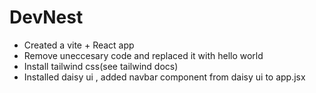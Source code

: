 # DevNest

- Created a vite + React app
- Remove uneccesary code and replaced it with hello world
- Install tailwind css(see tailwind docs)
- Installed daisy ui , added navbar component from daisy ui to app.jsx

